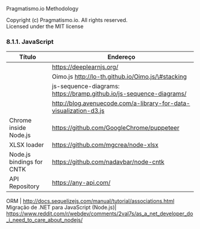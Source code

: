 Pragmatismo.io Methodology

Copyright (c) Pragmatismo.io. All rights reserved.                          
Licensed under the MIT license                                              


### 8.1.1. JavaScript

| Título | Endereço                                                            |
|--------|---------------------------------------------------------------------|
|        | https://deeplearnjs.org/                                            |
|        | Oimo.js http://lo-th.github.io/Oimo.js/\#stacking                   |
|        | js-sequence-diagrams: https://bramp.github.io/js-sequence-diagrams/ |
|        | http://blog.avenuecode.com/a-library-for-data-visualization-d3.js   |
| Chrome inside Node.js        		| https://github.com/GoogleChrome/puppeteer|
| XLSX loader                       | https://github.com/mgcrea/node-xlsx      |
| Node.js bindings for CNTK         | https://github.com/nadavbar/node-cntk    |
| API Repository | https://any-api.com/|

ORM | http://docs.sequelizejs.com/manual/tutorial/associations.html
Migração de .NET para JavaScript (Node.js)| https://www.reddit.com/r/webdev/comments/2val7s/as_a_net_developer_do_i_need_to_care_about_nodejs/

